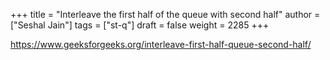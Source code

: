 +++
title = "Interleave the first half of the queue with second half"
author = ["Seshal Jain"]
tags = ["st-q"]
draft = false
weight = 2285
+++

<https://www.geeksforgeeks.org/interleave-first-half-queue-second-half/>
